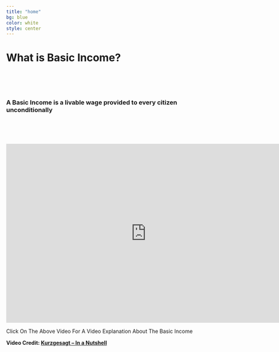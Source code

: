 ```yaml
---
title: "home"
bg: blue
color: white
style: center
---
```



# What is Basic Income?

<br><br><br>

### A Basic Income is a livable wage provided to every citizen unconditionally

<br><br><br>

<!-- Fluid Youtube Container: https://css-tricks.com/NetMag/FluidWidthVideo/Article-FluidWidthVideo.php -->
<div class="videoWrapper">
<iframe width="750" height="480" src="https://www.youtube-nocookie.com/embed/kl39KHS07Xc?rel=0&amp;showinfo=0" frameborder="0" gesture="media" allow="encrypted-media" allowfullscreen></iframe>
</div>

Click On The Above Video For A Video Explanation About The Basic Income

**Video Credit: [Kurzgesagt – In a Nutshell](https://www.youtube.com/user/Kurzgesagt)**
